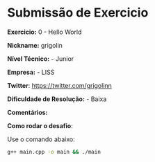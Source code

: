 # Submissão de Exercicio

**Exercicio:** 0 - Hello World

**Nickname:** grigolin

**Nível Técnico:** - Junior

**Empresa:** - LISS

**Twitter**: https://twitter.com/grigolinn

**Dificuldade de Resolução:** - Baixa

**Comentários:**

**Como rodar o desafio**:

Use o comando abaixo:

```bash
g++ main.cpp -o main && ./main
```

